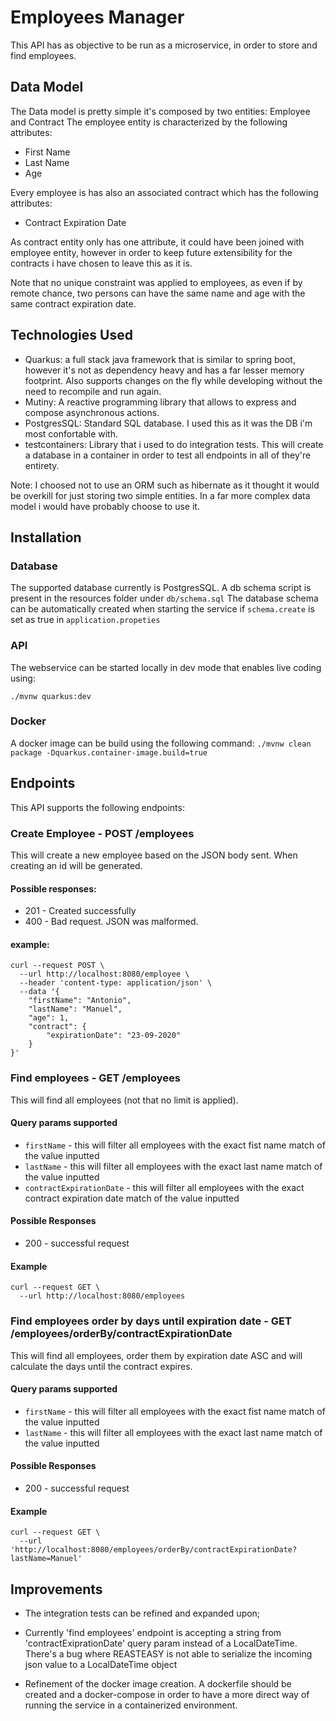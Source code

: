 # Employees Manager

This API has as objective to be run as a microservice, 
in order to store and find employees.

## Data Model
The Data model is pretty simple it's composed by two entities: Employee and Contract
The employee entity is characterized by the following attributes:
* First Name
* Last Name
* Age

Every employee is has also an associated contract which has the following attributes:
* Contract Expiration Date

As contract entity only has one attribute, it could have been joined with employee entity, however in order to keep future
extensibility for the contracts i have chosen to leave this as it is. 

Note that no unique constraint was applied to employees, as even if by remote chance, two persons can have the same name
and age with the same contract expiration date.

## Technologies Used
* Quarkus: a full stack java framework that is similar to spring boot, however it's not as dependency heavy
and has a far lesser memory footprint. Also supports changes on the fly while developing without
the need to recompile and run again.
* Mutiny: A reactive programming library that allows to express and
 compose asynchronous actions.
* PostgresSQL: Standard SQL database. I used this as it was the DB i'm most confortable with.
* testcontainers: Library that i used to do integration tests. This will create a database in a container in order to 
test all endpoints in all of they're entirety. 

Note: I choosed not to use an ORM such as hibernate as it thought it would be overkill for just storing two simple entities.
In a far more complex data model i would have probably choose to use it.
## Installation
### Database
The supported database currently is PostgresSQL.
A db schema script is present in the resources folder under `db/schema.sql`
The database schema can be automatically created when starting the service if `schema.create` is set as true in
`application.propeties`

### API
The webservice can be started locally in dev mode that enables live coding using:
```
./mvnw quarkus:dev
```

### Docker
A docker image can be build using the following command:
`./mvnw clean package -Dquarkus.container-image.build=true`

## Endpoints
This API supports the following endpoints:

### Create Employee - POST /employees
This will create a new employee based on the JSON body sent.
When creating an id will be generated.
#### Possible responses:
* 201 - Created successfully
* 400 - Bad request. JSON was malformed.

#### example:
```
curl --request POST \
  --url http://localhost:8080/employee \
  --header 'content-type: application/json' \
  --data '{
	"firstName": "Antonio",
	"lastName": "Manuel",
	"age": 1,
	"contract": {
		"expirationDate": "23-09-2020"
	}
}'
```

### Find employees - GET /employees
This will find all employees (not that no limit is applied).

#### Query params supported
* `firstName` - this will filter all employees with the exact fist name match of the value inputted
* `lastName` - this will filter all employees with the exact last name match of the value inputted
* `contractExpirationDate` - this will filter all employees with the exact contract expiration date match of the value inputted

#### Possible Responses
* 200 - successful request

#### Example
```
curl --request GET \
  --url http://localhost:8080/employees
```

### Find employees order by days until expiration date - GET /employees/orderBy/contractExpirationDate
This will find all employees, order them by expiration date ASC 
and will calculate the days until the contract expires.

#### Query params supported
* `firstName` - this will filter all employees with the exact fist name match of the value inputted
* `lastName` - this will filter all employees with the exact last name match of the value inputted

#### Possible Responses
* 200 - successful request

#### Example
```
curl --request GET \
  --url 'http://localhost:8080/employees/orderBy/contractExpirationDate?lastName=Manuel'
```

## Improvements
* The integration tests can be refined and expanded upon;

* Currently 'find employees' endpoint is accepting a string from 'contractExiprationDate' query param 
instead of a LocalDateTime. There's a bug where REASTEASY is not able to serialize the incoming json value to a LocalDateTime
object 

* Refinement of the docker image creation. A dockerfile should be created
and a docker-compose in order to have a more direct way of running the service in a containerized environment.